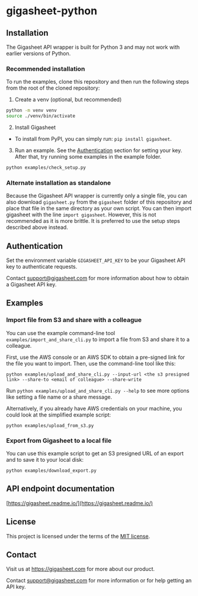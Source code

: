 # gigasheet-python

## Installation

The Gigasheet API wrapper is built for Python 3 and may not work with earlier versions of Python.

### Recommended installation

To run the examples, clone this repository and then run the following steps from the root of the cloned repository:

1. Create a venv (optional, but recommended)

```sh
python -m venv venv
source ./venv/bin/activate
```

2. Install Gigasheet

 - To install from PyPI, you can simply run: `pip install gigasheet`.

3. Run an example. See the [Authentication](#authentication) section for setting your key. After that, try running some examples in the example folder.

```sh
python examples/check_setup.py
```

### Alternate installation as standalone

Because the Gigasheet API wrapper is currently only a single file, you can also download `gigasheet.py` from the `gigasheet` folder of this repository and place that file in the same directory as your own script. You can then import gigasheet with the line `import gigasheet`. However, this is not recommended as it is more brittle. It is preferred to use the setup steps described above instead.

## Authentication

Set the environment variable `GIGASHEET_API_KEY` to be your Gigasheet API key to authenticate requests.

Contact support@gigasheet.com for more information about how to obtain a Gigasheet API key.

## Examples

### Import file from S3 and share with a colleague

You can use the example command-line tool `examples/import_and_share_cli.py` to import a file from S3 and share it to a colleague.

First, use the AWS console or an AWS SDK to obtain a pre-signed link for the file you want to import. Then, use the command-line tool like this:

`python examples/upload_and_share_cli.py --input-url <the s3 presigned link> --share-to <email of colleague> --share-write`

Run `python examples/upload_and_share_cli.py --help` to see more options like setting a file name or a share message.

Alternatively, if you already have AWS credentials on your machine, you could look at the simplified example script:

`python examples/upload_from_s3.py`

### Export from Gigasheet to a local file

You can use this example script to get an S3 presigned URL of an export and to save it to your local disk:

`python examples/download_export.py`

## API endpoint documentation

[https://gigasheet.readme.io/](https://gigasheet.readme.io/)

## License

This project is licensed under the terms of the [MIT license](LICENSE).

## Contact

Visit us at https://gigasheet.com for more about our product.

Contact support@gigasheet.com for more information or for help getting an API key.
